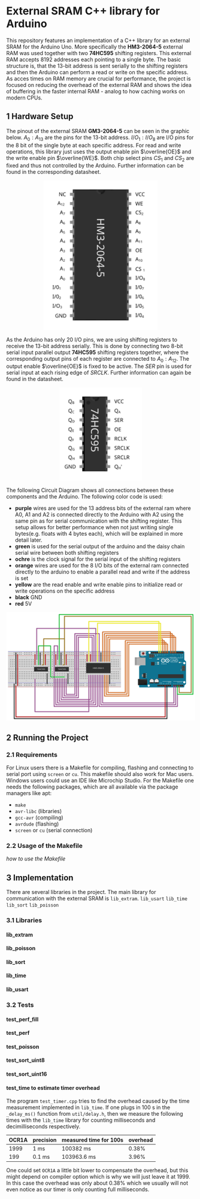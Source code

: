 # External SRAM C++ library for Arduino

This repository features an implementation of a C++ library for an external SRAM for the Arduino Uno. More specifically the **HM3-2064-5** external RAM was used together with two **74HC595** shifting registers. This external RAM accepts $8192$ addresses each pointing to a single byte. The basic structure is, that the $13$-bit address is sent serially to the shifting registers and then the Arduino can perform a read or write on the specific address.\
As acces times on RAM memory are crucial for performance, the project is focused on reducing the overhead of the external RAM and shows the idea of buffering in the faster internal RAM - analog to how caching works on modern CPUs.

## 1 Hardware Setup
The pinout of the external SRAM **GM3-2064-5** can be seen in the graphic below. $A_0:A_{13}$ are the pins for the $13$-bit address. $I/O_1 : I/O_8$ are I/O pins for the $8$ bit of the single byte at each specific address. For read and write operations, this library just uses the output enable pin $\overline{OE}$ and the write enable pin $\overline{WE}$. Both chip select pins $CS_1$ and $CS_2$ are fixed and thus not controlled by the Arduino. Further information can be found in the corresponding datasheet.

<p align="center">
<img src="./assets/HM3-2064-5_pinout.svg" width="305"/>
</p>

As the Arduino has only $20$ I/O pins, we are using shifting registers to receive the $13$-bit address serially. This is done by connecting two $8$-bit serial input parallel output **74HC595** shifting registers together, where the corresponding output pins of each register are connected to $A_0 : A_{12}$. The output enable $\overline{OE}$ is fixed to be active. The $SER$ pin is used for serial input at each rising edge of $SRCLK$. Further information can again be found in the datasheet.

<p align="center">
<img src="./assets/74HC595_pinout.svg" width="220"/>
</p>

The following Circuit Diagram shows all connections between these components and the Arduino. The following color code is used:
* **purple** wires are used for the $13$ address bits of the external ram where A0, A1 and A2 is connected directly to the Arduino with A2 using the same pin as for serial communication with the shifting register. This setup allows for better performance when not just writing single bytes(e.g. floats with $4$ bytes each), which will be explained in more detail later.
* **green** is used for the serial output of the arduino and the daisy chain serial wire between both shifting registers
* **ochre** is the clock signal for the serial input of the shifting registers
* **orange** wires are used for the $8$ I/O bits of the external ram connected directly to the arduino to enable a parallel read and write if the address is set
* **yellow** are the read enable and write enable pins to initialize read or write operations on the specific address
* **black** GND
* **red** $5$V

<p align="center">
<img src="./assets/arduino-extram_circuit.svg"/>
</p>

## 2 Running the Project

### 2.1 Requirements

For Linux users there is a Makefile for compiling, flashing and connecting to serial port using ```screen``` or ```cu```. This makefile should also work for Mac users. Windows users could use an IDE like Microchip Studio. For the Makefile one needs the following packages, which are all available via the package managers like apt:
* ```make```
* ```avr-libc``` (libraries)
* ```gcc-avr``` (compiling)
* ```avrdude``` (flashing)
* ```screen``` or ```cu``` (serial connection)

### 2.2 Usage of the Makefile
*how to use the Makefile*


## 3 Implementation

There are several libraries in the project. The main library for communication with the external SRAM is ```lib_extram```. ```lib_usart``` ```lib_time``` ```lib_sort``` ```lib_poisson```

### 3.1 Libraries

#### lib_extram

#### lib_poisson

#### lib_sort

#### lib_time

#### lib_usart



### 3.2 Tests

#### test_perf_fill

#### test_perf

#### test_poisson

#### test_sort_uint8

#### test_sort_uint16

#### test_time to estimate timer overhead

The program ```test_timer.cpp``` tries to find the overhead caused by the time measurement implemented in ```lib_time```. If one plugs in $100$ s in the ```_delay_ms()``` function from ```util/delay.h```, then we measure the following times with the ```lib_time``` library for counting milliseconds and decimilliseconds respectively.

| OCR1A  | precision | measured time for 100s | overhead |
| ------ | --------- | ---------------------- | -------- |
| $1999$ | $1$ ms    | $100382$ ms            | $0.38\%$ |
| $199$  | $0.1$ ms  | $103963.6$ ms          | $3.96\%$ |

One could set ```OCR1A``` a little bit lower to compensate the overhead, but this might depend on compiler option which is why we will just leave it at $1999$. In this case the overhead was only about $0.38\%$ which we usually will not even notice as our timer is only counting full milliseconds.
